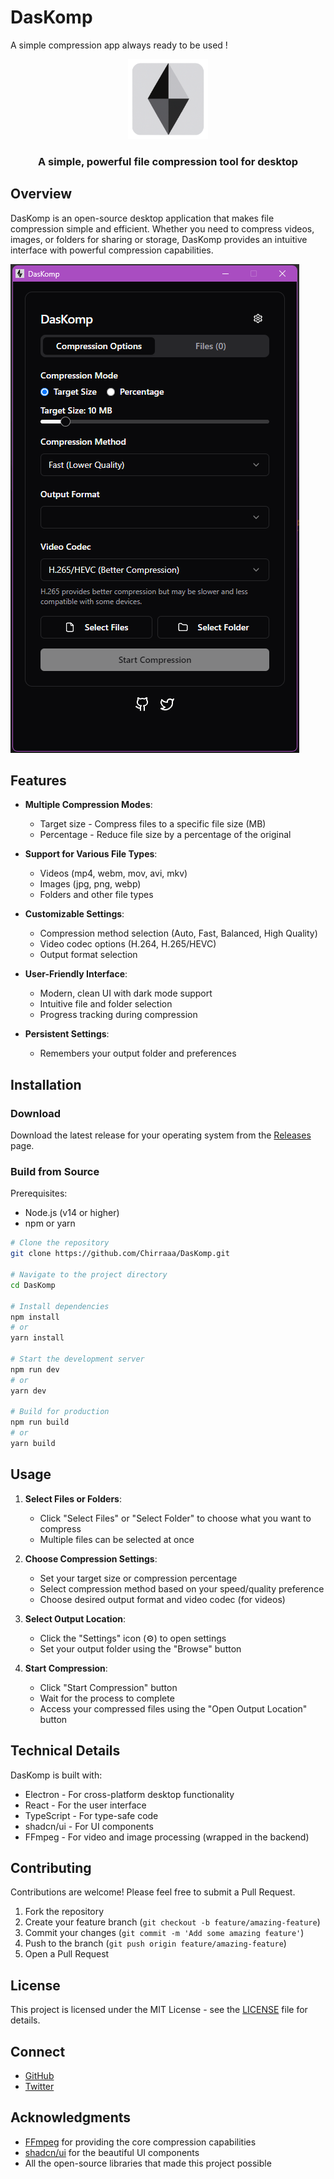 # DasKomp
A simple compression app always ready to be used !

<div align="center">
  <img src="DasKomp.png" alt="DasKomp Logo" width="128" height="128">
  <h3>A simple, powerful file compression tool for desktop</h3>
</div>


## Overview

DasKomp is an open-source desktop application that makes file compression simple and efficient. Whether you need to compress videos, images, or folders for sharing or storage, DasKomp provides an intuitive interface with powerful compression capabilities.

![DasKomp Screenshot](screenshot.png)

## Features

- **Multiple Compression Modes**:
  - Target size - Compress files to a specific file size (MB)
  - Percentage - Reduce file size by a percentage of the original
  
- **Support for Various File Types**:
  - Videos (mp4, webm, mov, avi, mkv)
  - Images (jpg, png, webp)
  - Folders and other file types

- **Customizable Settings**:
  - Compression method selection (Auto, Fast, Balanced, High Quality)
  - Video codec options (H.264, H.265/HEVC)
  - Output format selection

- **User-Friendly Interface**:
  - Modern, clean UI with dark mode support
  - Intuitive file and folder selection
  - Progress tracking during compression

- **Persistent Settings**:
  - Remembers your output folder and preferences

## Installation

### Download

Download the latest release for your operating system from the [Releases](https://github.com/Chirraaa/DasKomp/releases) page.

### Build from Source

Prerequisites:
- Node.js (v14 or higher)
- npm or yarn

```bash
# Clone the repository
git clone https://github.com/Chirraaa/DasKomp.git

# Navigate to the project directory
cd DasKomp

# Install dependencies
npm install
# or
yarn install

# Start the development server
npm run dev
# or
yarn dev

# Build for production
npm run build
# or
yarn build
```

## Usage

1. **Select Files or Folders**:
   - Click "Select Files" or "Select Folder" to choose what you want to compress
   - Multiple files can be selected at once

2. **Choose Compression Settings**:
   - Set your target size or compression percentage
   - Select compression method based on your speed/quality preference
   - Choose desired output format and video codec (for videos)

3. **Select Output Location**:
   - Click the "Settings" icon (⚙️) to open settings
   - Set your output folder using the "Browse" button

4. **Start Compression**:
   - Click "Start Compression" button
   - Wait for the process to complete
   - Access your compressed files using the "Open Output Location" button

## Technical Details

DasKomp is built with:
- Electron - For cross-platform desktop functionality
- React - For the user interface
- TypeScript - For type-safe code
- shadcn/ui - For UI components
- FFmpeg - For video and image processing (wrapped in the backend)

## Contributing

Contributions are welcome! Please feel free to submit a Pull Request.

1. Fork the repository
2. Create your feature branch (`git checkout -b feature/amazing-feature`)
3. Commit your changes (`git commit -m 'Add some amazing feature'`)
4. Push to the branch (`git push origin feature/amazing-feature`)
5. Open a Pull Request

## License

This project is licensed under the MIT License - see the [LICENSE](LICENSE) file for details.

## Connect

- [GitHub](https://github.com/Chirraaa/DasKomp)
- [Twitter](https://twitter.com/ChirraaaB)

## Acknowledgments

- [FFmpeg](https://ffmpeg.org/) for providing the core compression capabilities
- [shadcn/ui](https://ui.shadcn.com/) for the beautiful UI components
- All the open-source libraries that made this project possible
